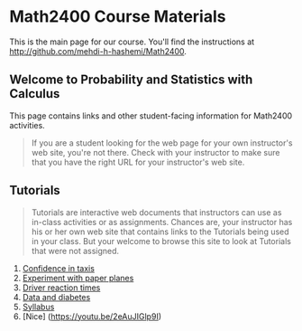 # Math2400 Course Materials

This is the main page for our course. You'll find the instructions at <http://github.com/mehdi-h-hashemi/Math2400>. 


## Welcome to Probability and Statistics with Calculus 

This page contains links and other student-facing information for Math2400 activities.

> If you are a student looking for the web page for your own instructor's web site, you're not there. Check with your instructor to make sure that you have the right URL for your instructor's web site.

## Tutorials

>Tutorials are interactive web documents that instructors can use as in-class activities or as assignments. Chances are, your instructor has his or her own web site that contains links to the Tutorials being used in your class. But your welcome to browse this site to look at Tutorials that were not assigned.

1. [Confidence in taxis](https://dtkaplan.shinyapps.io/Confidence_in_Taxis/)
2. [Experiment with paper planes](https://dtkaplan.shinyapps.io/Paper_planes/)
3. [Driver reaction times](http://dtkaplan.shinyapps.io/Traffic_signs)
4. [Data and diabetes](https://dtkaplan.shinyapps.io/Diabetes/)
5. [Syllabus](Math_2400_10_Fall_2017.pdf)
6. [Nice] (https://youtu.be/2eAuJIGlp9I)
